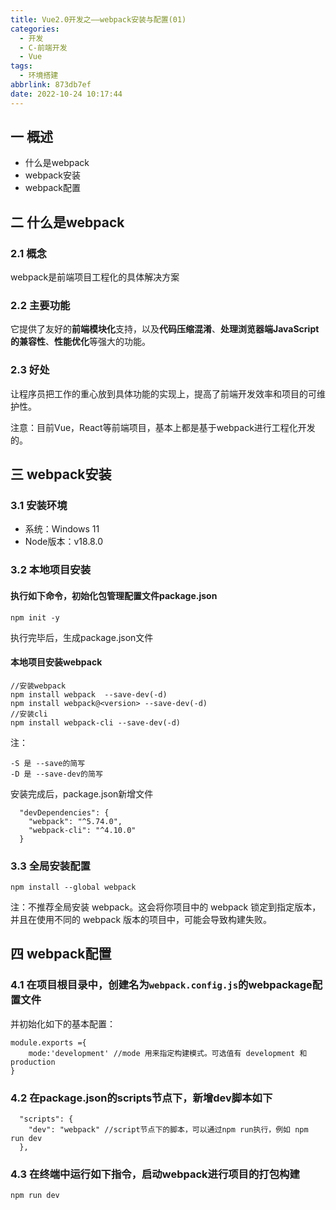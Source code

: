 ```yaml
---
title: Vue2.0开发之——webpack安装与配置(01)
categories:
  - 开发
  - C-前端开发
  - Vue
tags:
  - 环境搭建
abbrlink: 873db7ef
date: 2022-10-24 10:17:44
---
```

## 一 概述

* 什么是webpack
* webpack安装
* webpack配置

<!--more-->

## 二 什么是webpack

### 2.1 概念

webpack是前端项目工程化的具体解决方案

### 2.2 主要功能

它提供了友好的**前端模块化**支持，以及**代码压缩混淆**、**处理浏览器端JavaScript的兼容性**、**性能优化**等强大的功能。

### 2.3 好处

让程序员把工作的重心放到具体功能的实现上，提高了前端开发效率和项目的可维护性。

注意：目前Vue，React等前端项目，基本上都是基于webpack进行工程化开发的。

## 三 webpack安装

### 3.1 安装环境

* 系统：Windows 11
* Node版本：v18.8.0

### 3.2 本地项目安装

#### 执行如下命令，初始化包管理配置文件package.json

```
npm init -y
```

执行完毕后，生成package.json文件

#### 本地项目安装webpack

```
//安装webpack
npm install webpack  --save-dev(-d) 
npm install webpack@<version> --save-dev(-d) 
//安装cli
npm install webpack-cli --save-dev(-d) 
```

注：

```
-S 是 --save的简写
-D 是 --save-dev的简写
```

安装完成后，package.json新增文件

```
  "devDependencies": {
    "webpack": "^5.74.0",
    "webpack-cli": "^4.10.0"
  }
```

### 3.3 全局安装配置

```
npm install --global webpack
```

注：不推荐全局安装 webpack。这会将你项目中的 webpack 锁定到指定版本，并且在使用不同的 webpack 版本的项目中，可能会导致构建失败。

## 四 webpack配置

### 4.1 在项目根目录中，创建名为`webpack.config.js`的webpackage配置文件

并初始化如下的基本配置：

```
module.exports ={
    mode:'development' //mode 用来指定构建模式。可选值有 development 和 production
}
```

### 4.2 在package.json的scripts节点下，新增dev脚本如下

```
  "scripts": {
    "dev": "webpack" //script节点下的脚本，可以通过npm run执行，例如 npm run dev
  },
```

### 4.3 在终端中运行如下指令，启动webpack进行项目的打包构建

```
npm run dev
```

